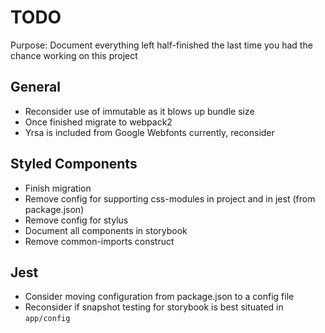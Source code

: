 # TODO

Purpose: Document everything left half-finished the last time you had the chance working on this project

## General
* Reconsider use of immutable as it blows up bundle size
* Once finished migrate to webpack2
* Yrsa is included from Google Webfonts currently, reconsider

## Styled Components

* Finish migration
* Remove config for supporting css-modules in project and in jest (from package.json)
* Remove config for stylus
* Document all components in storybook
* Remove common-imports construct

## Jest

* Consider moving configuration from package.json to a config file
* Reconsider if snapshot testing for storybook is best situated in `app/config`


